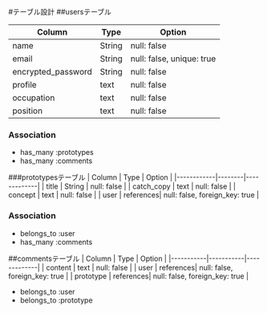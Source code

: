 #テーブル設計
##usersテーブル

| Column             | Type   | Option                    |
|--------------------|--------|---------------------------|
| name               | String | null: false               |
| email              | String | null: false, unique: true |
| encrypted_password | String | null: false               |
| profile            | text   | null: false               |
| occupation         | text   | null: false               |
| position           | text   | null: false               |

### Association
- has_many :prototypes
- has_many :comments

###prototypesテーブル
| Column     | Type   | Option      |
|------------|--------|-------------|
| title      | String | null: false |
| catch_copy | text   | null: false |
| concept    | text   | null: false |
| user       | references| null: false, foreign_key: true |

### Association
- belongs_to :user
- has_many :comments

##commentsテーブル
| Column    | Type      | Option      |
|-----------|-----------|-------------|
| content   | text      | null: false |
| user      | references| null: false, foreign_key: true |
| prototype | references| null: false, foreign_key: true |

- belongs_to :user
- belongs_to :prototype
